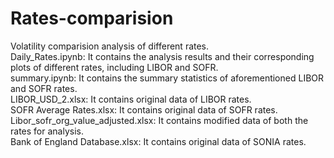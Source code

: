 # Rates-comparision
Volatility comparision analysis of different rates.<br>
Daily_Rates.ipynb: It contains the analysis results and their corresponding plots of different rates, including LIBOR and SOFR.<br>
summary.ipynb: It contains the summary statistics of aforementioned LIBOR and SOFR rates.<br>
LIBOR_USD_2.xlsx: It contains original data of LIBOR rates.<br>
SOFR Average Rates.xlsx: It contains original data of SOFR rates.<br>
Libor_sofr_org_value_adjusted.xlsx: It contains modified data of both the rates for analysis.<br>
Bank of England Database.xlsx: It contains original data of SONIA rates.<br>
